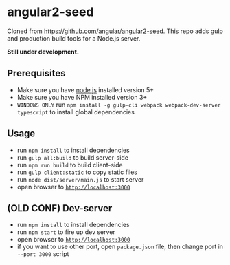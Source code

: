 # angular2-seed

Cloned from https://github.com/angular/angular2-seed.
This repo adds gulp and production build tools for a Node.js server.

**Still under development.**

## Prerequisites
- Make sure you have [node.js](https://nodejs.org/) installed version 5+
- Make sure you have NPM installed version 3+
- `WINDOWS ONLY` run `npm install -g gulp-cli webpack webpack-dev-server typescript` to install global dependencies

## Usage
- run `npm install` to install dependencies
- run `gulp all:build` to build server-side
- run `npm run build` to build client-side
- run `gulp client:static` to copy static files
- run `node dist/server/main.js` to start server
- open browser to [`http://localhost:3000`](http://localhost:3000)

## (OLD CONF) Dev-server
- run `npm install` to install dependencies
- run `npm start` to fire up dev server
- open browser to [`http://localhost:3000`](http://localhost:3000)
- if you want to use other port, open `package.json` file, then change port in `--port 3000` script
